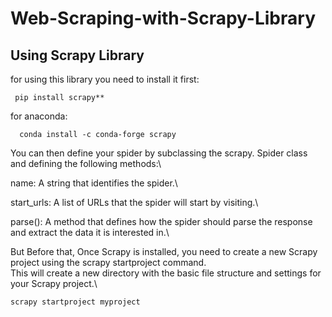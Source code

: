 # Web-Scraping-with-Scrapy-Library

## Using Scrapy Library

for using this library you need to install it first:
````
 pip install scrapy**
 ````

for anaconda:
````
  conda install -c conda-forge scrapy
  ````

You can then define your spider by subclassing the scrapy. Spider class and defining the following methods:\

name: A string that identifies the spider.\

start_urls: A list of URLs that the spider will start by visiting.\

parse(): A method that defines how the spider should parse the response and extract the data it is interested in.\

But Before that, Once Scrapy is installed, you need to create a new Scrapy project using the scrapy startproject command.\
This will create a new directory with the basic file structure and settings for your Scrapy project.\

````
scrapy startproject myproject
````
